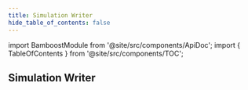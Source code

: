 ```yaml
---
title: Simulation Writer
hide_table_of_contents: false
---
```


import BamboostModule from '@site/src/components/ApiDoc';
import { TableOfContents } from '@site/src/components/TOC';

## Simulation Writer

<BamboostModule moduleName="simulation_writer" parentName="SimulationWriter" />

<TableOfContents />


